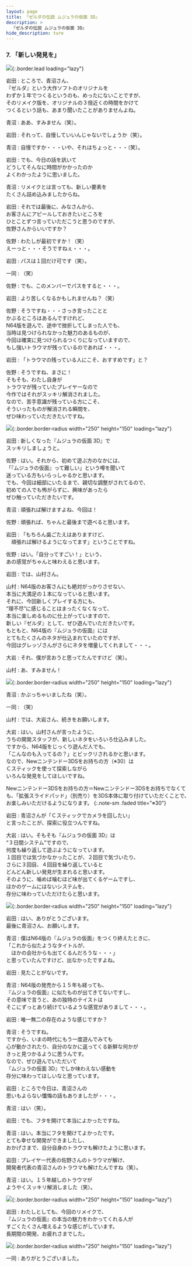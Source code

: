 ```yaml
---
layout: page
title: 『ゼルダの伝説 ムジュラの仮面 3D』
description: >
  『ゼルダの伝説 ムジュラの仮面 3D』
hide_description: ture
---
```


### 7. 「新しい発見を」

![](/interviews/jp/3ds/ajrj/vol1/img/mainvisual7.jpg){:.border.lead loading="lazy"}

岩田
: ところで、青沼さん、<br>『ゼルダ』という大作ソフトのオリジナルを<br>わずか１年でつくるというのも、めったにないことですが、<br>そのリメイク版を、オリジナルの３倍近くの時間をかけて<br>つくるという話も、あまり聞いたことがありませんよね。

青沼
: ああ、すみません（笑）。

岩田
: それって、自慢していいんじゃないでしょうか（笑）。

青沼
: 自慢ですか・・・いや、それはちょっと・・・（笑）。

岩田
: でも、今日の話を訊いて<br>どうしてそんなに時間がかかったのか<br>よくわかったように思いました。

青沼
: リメイクとは言っても、新しい要素を<br>たくさん詰め込みましたからね。

岩田
: それでは最後に、みなさんから、<br>お客さんにアピールしておきたいところを<br>ひとことずつ言っていただこうと思うのですが、<br>佐野さんからいいですか？

佐野
: わたしが最初ですか！（笑）<br>えーっと・・・そうですねぇ・・・。

岩田
: パスは１回だけ可です（笑）。

一同
: （笑）

佐野
: でも、このメンバーでパスをすると・・・。

岩田
: より苦しくなるかもしれませんね？（笑）

佐野
: そうですね・・・さっき言ったことと<br>かぶるところはあるんですけれど、<br>N64版を遊んで、途中で挫折してしまった人でも、<br>当時は見つけられなかった魅力のあるものが、<br>今回は確実に見つけられるつくりになっていますので、<br>もし強いトラウマが残っているのであれば・・・。

岩田
: 「トラウマの残っている人にこそ、おすすめです」と？

佐野
: そうですね、まさに！ <br>そもそも、わたし自身が<br>トラウマが残っていたプレイヤーなので<br>今作ではそれがスッキリ解消されました。<br>なので、苦手意識が残っている方にこそ、<br>そういったものが解消される瞬間を、<br>ぜひ味わっていただきたいですね。

![](/interviews/jp/3ds/ajrj/vol1/img/photo16.jpg){:.border.border-radius width="250" height="150"  loading="lazy"}

岩田
: 新しくなった『ムジュラの仮面 3D』で<br>スッキリしましょうと。

佐野
: はい。それから、初めて遊ぶ方のなかには、<br>「『ムジュラの仮面』って難しい」という噂を聞いて<br>迷っている方もいらっしゃるかと思います。<br>でも、今回は細部にいたるまで、親切な調整がされてるので、<br>初めての人でも怖がらずに、興味があったら<br>ぜひ触っていただきたいです。

青沼
: 頑張れば解けますよね、今回は！

佐野
: 頑張れば、ちゃんと最後まで遊べると思います。

岩田
: 「もちろん歯ごたえはありますけど、<br>　頑張れば解けるようになってます」ということですね。

佐野
: はい。「自分ってすごい！」という、<br>あの感覚がちゃんと味わえると思います。

岩田
: では、山村さん。

山村
: N64版のお客さんにも絶対がっかりさせない、<br>本当に大満足の１本になっていると思います。<br>それに、今回新しくプレイする方にも、<br>“理不尽”に感じることはまったくなくなって、<br>本当に楽しめるものに仕上がっていますので、<br>新しい『ゼルダ』として、ぜひ遊んでいただきたいです。<br>もともと、N64版の『ムジュラの仮面』には<br>とてもたくさんのネタが仕込まれていたのですが、<br>今回はグレッゾさんがさらにネタを増量してくれまして・・・。

大岩
: それ、僕が言おうと思ってたんですけど（笑）。

山村
: あ、すみません！

![](/interviews/jp/3ds/ajrj/vol1/img/photo17.jpg){:.border.border-radius width="250" height="150"  loading="lazy"}

青沼
: かぶっちゃいましたね（笑）。

一同
: （笑）

山村
: では、大岩さん、続きをお願いします。

大岩
: はい。山村さんが言ったように、<br>うちの開発スタッフが、新しいネタをいろいろ仕込みました。<br>ですから、N64版をじっくり遊んだ人でも、<br>「こんなのも入ってるの？」とビックリされるかと思います。<br>なので、Newニンテンドー3DSをお持ちの方（※30）は<br>Ｃスティックを使って探索しながら<br>いろんな発見をしてほしいですね。


Newニンテンドー3DSをお持ちの方＝Newニンテンドー3DSをお持ちでなくても、「拡張スライドパッド」（別売り）を3DS本体に取り付けていただくことで、お楽しみいただけるようになります。
{:.note-sm .faded title="※30"}

岩田
: 青沼さんが「Ｃスティックでカメラを回したい」<br>と言ったことが、探索に役立つんですね。

大岩
: はい。そもそも『ムジュラの仮面 3D』は<br>“３日間システム”ですので、<br>何度も繰り返して遊ぶようになっています。<br>１回目では気づかなかったことが、２回目で気づいたり、<br>さらに３回目、４回目を繰り返していると<br>どんどん新しい発見が生まれると思います。<br>そのように、噛めば噛むほど味が出てくるゲームですし、<br>ほかのゲームにはないシステムを、<br>存分に味わっていただけたらと思います。

![](/interviews/jp/3ds/ajrj/vol1/img/photo18.jpg){:.border.border-radius width="250" height="150"  loading="lazy"}

岩田
: はい、ありがとうございます。<br>最後に青沼さん、お願いします。

青沼
: 僕はN64版の『ムジュラの仮面』をつくり終えたときに、<br>「これから似たようなタイトルが、<br>　ほかの会社からも出てくるんだろうな・・・」<br>と思っていたんですけど、出なかったですよね。

岩田
: 見たことがないです。

青沼
: N64版の発売から１５年も経っても、<br>『ムジュラの仮面』に似たものが出てきてないですし、<br>その意味で言うと、あの独特のテイストは<br>そこにずっとあり続けているような感覚がありまして・・・。

岩田
: 唯一無二の存在のような感じですか？

青沼
: そうですね。<br>ですから、いまの時代にもう一度遊んでみても<br>心が動かされたり、自分のなかに返ってくる新鮮な何かが<br>きっと見つかるように思うんです。<br>なので、ぜひ遊んでいただいて<br>『ムジュラの仮面 3D』でしか味わえない感動を<br>存分に味わってほしいなと思っています。

岩田
: ところで今日は、青沼さんの<br>思いもよらない懺悔の話もありましたが・・・。

青沼
: はい（笑）。

岩田
: でも、フタを開けて本当によかったですね。

青沼
: はい。本当にフタを開けてよかったです。<br>とても幸せな開発ができましたし、<br>おかげさまで、自分自身のトラウマも解けたように思います。

岩田
: プレイヤー代表の佐野さんのトラウマが解け、<br>開発者代表の青沼さんのトラウマも解けたんですね（笑）。

青沼
: はい。１５年越しのトラウマが<br>ようやくスッキリ解消しました（笑）。

![](/interviews/jp/3ds/ajrj/vol1/img/photo19.jpg){:.border.border-radius width="250" height="150"  loading="lazy"}

岩田
: わたしとしても、今回のリメイクで、<br>『ムジュラの仮面』の本当の魅力をわかってくれる人が<br>すごくたくさん増えるような感じがしています。<br>長期間の開発、お疲れさまでした。

![](/interviews/jp/3ds/ajrj/vol1/img/photo20.jpg){:.border.border-radius width="250" height="150"  loading="lazy"}

一同
: ありがとうございました。
